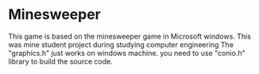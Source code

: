 # Minesweeper
This game is based on the minesweeper game in Microsoft windows.
This was mine student project during studying computer engineering
The "graphics.h" just works on windows machine.
you need to use "conio.h" library to build the source code.

